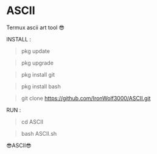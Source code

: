 # ASCII
Termux ascii art tool 😎


INSTALL :

>pkg update

>pkg upgrade

>pkg install git

>pkg install bash

>git clone https://github.com/IronWolf3000/ASCII.git

RUN :

>cd ASCII

>bash ASCII.sh

😎ASCII😎
